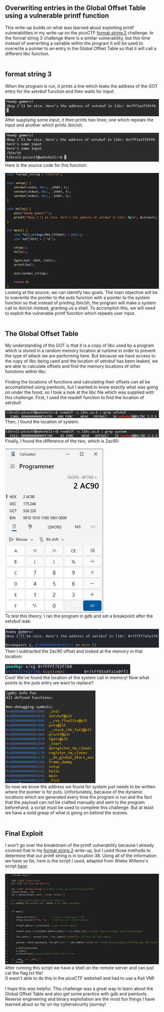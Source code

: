 <h2>Overwriting entries in the Global Offset Table using a vulnerable printf function</h2>
This write-up builds on what was learned about exploiting printf vulnerabilities in my write-up on the picoCTF <a href="https://github.com/tlkroll/format-string-exploitation/blob/main/README.md">format string 2</a> challenge. In the format string 3 challenge there is a similar vulnerability, but this time instead of overwriting a variable within the program it will be used to overwrite a pointer to an entry in the Global Offset Table so that it will call a different libc function.
<br><br>
<h2>format string 3</h2>
When the program is run, it prints a line which leaks the address of the GOT entry for the setvbuf function and then waits for input:<br><br>
<img src="/fs3-1.png">
<br>
After supplying some input, it then prints two lines; one which repeats the input and another which prints /bin/sh:<br><br>
<img src="/fs3-2.png">
<br>
Here is the source code for this function:<br><br>
<img src="/fs3-3.png">
<br>
Looking at the source, we can identify two goals. The main objective will be to overwrite the pointer to the puts function with a pointer to the system function so that instead of printing /bin/sh, the program will make a system call to /bin/sh instead, granting us a shell. To accomplish this, we will need to exploit the vulnerable printf function which repeats user input.
<br><br>
<h2>The Global Offset Table</h2>
My understanding of the GOT is that it is a copy of libc used by a program which is stored in a random memory location at runtime in order to prevent the type of attack we are performing here. But because we have access to the copy of libc being used and the location of setvbuf has been leaked, we are able to calculate offsets and find the memory locations of other functions within libc.<br><br>
Finding the locations of functions and calculating their offsets can all be accomplished using pwntools, but I wanted to know exactly what was going on under the hood, so I took a look at the libc file which was supplied with this challenge. First, I used the readelf function to find the location of setvbuf:<br><br>
<img src="/fs3-4.png">
<br>
Then, I found the location of system:<br><br>
<img src="/fs3-5.png">
<br>
Finally, I found the difference of the two, which is 2ac90:<br><br>
<img src="/fs3-6.jpg">
<br>
To test this theory, I ran the program in gdb and set a breakpoint after the setvbuf leak:<br><br>
<img src="/fs3-7.png">
<br>
Then I subtracted the 2ac90 offset and looked at the memory in that location:<br><br>
<img src="/fs3-8.png">
<br>
Cool! We've found the location of the system call in memory! Now what points to the puts entry we want to replace?<br><br>
<img src="/puts.png">
<br>
So now we know the address we found for system just needs to be written where the pointer is for puts. Unfortunately, because of the dynamic locations which are generated every time the program is run and the fact that the payload can not be crafted manually and sent to the program beforehand, a script must be used to complete this challenge. But at least we have a solid grasp of what is going on behind the scenes.<br><br>
<h2>Final Exploit</h2>
I won't go over the breakdown of the printf vulnerability because I already covered that in my <a href="https://github.com/tlkroll/format-string-exploitation/blob/main/README.md">format string 2</a> write-up, but I used those methods to determine that our printf string is in location 38. Using all of the information we have so far, here is the script I used, adapted from Wiebe Willems's script <a href="https://blog.nviso.eu/2024/05/23/format-string-exploitation-a-hands-on-exploration-for-linux/">here</a>:<br><br>
<img src="/fs3-9.png">
<br>
After running this script we have a shell on the remote server and can just cat the flag.txt file!<br>
(I wasn't able to do this in the picoCTF webshell and had to use a Kali VM)<br><br>
I hope this was helpful. This challenge was a great way to learn about the Global Offset Table and also get some practice with gdb and pwntools. Reverse engineering and binary exploitation are the most fun things I have learned about so far on my cybersecurity journey!
